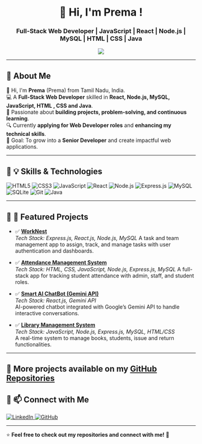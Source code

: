 <h1 align="center">🚀 Hi, I'm Prema !</h1>
<h3 align="center">Full-Stack Web Developer | JavaScript | React | Node.js | MySQL | HTML | CSS | Java</h3>

<p align="center">
  <img src="https://readme-typing-svg.herokuapp.com?font=Fira+Code&weight=600&size=18&duration=2000&pause=1000&color=37F7F1&center=true&vCenter=true&width=500&lines=Building+full-stack+web+apps;Solving+problems+on+Hacker+Rank+%26+GFG;Passionate+about+technology+%26+coding;Exploring+new+technologies+and+frameworks;Always+learning+and+improving+my+skills" />
</p>

---

## 🔹 **About Me**
👋 Hi, I'm **Prema** (Prema) from Tamil Nadu, India.  
💻 A **Full-Stack Web Developer** skilled in **React, Node.js, MySQL, JavaScript, HTML , CSS  and Java**.  
🚀 Passionate about **building projects, problem-solving, and continuous learning**.  
🔍 Currently **applying for Web Developer roles** and **enhancing my technical skills**.  
🎯 Goal: To grow into a **Senior Developer** and create impactful web applications.  

---

## 🔹 **💡 Skills & Technologies**
![HTML5](https://img.shields.io/badge/HTML5-E34F26?style=for-the-badge&logo=html5&logoColor=white)
![CSS3](https://img.shields.io/badge/CSS3-1572B6?style=for-the-badge&logo=css3&logoColor=white)
![JavaScript](https://img.shields.io/badge/JavaScript-F7DF1E?style=for-the-badge&logo=javascript&logoColor=black)
![React](https://img.shields.io/badge/React-20232A?style=for-the-badge&logo=react&logoColor=61DAFB)
![Node.js](https://img.shields.io/badge/Node.js-43853D?style=for-the-badge&logo=node.js&logoColor=white)
![Express.js](https://img.shields.io/badge/Express.js-000000?style=for-the-badge&logo=express&logoColor=white)
![MySQL](https://img.shields.io/badge/MySQL-005C84?style=for-the-badge&logo=mysql&logoColor=white)
![SQLite](https://img.shields.io/badge/SQLite-003B57?style=for-the-badge&logo=sqlite&logoColor=white)
![Git](https://img.shields.io/badge/Git-F05032?style=for-the-badge&logo=git&logoColor=white)
![Java](https://img.shields.io/badge/Java-007396?style=for-the-badge&logo=java&logoColor=white)

---

## 🔹 📌 Featured Projects

- ✅ [**WorkNest**](https://github.com/premapleasant/WorkNest)  
  _Tech Stack: Express.js, React.js, Node.js, MySQL_
  A task and team management app to assign, track, and manage tasks with user authentication and dashboards.

- ✅ [**Attendance Management System**](https://github.com/premapleasant/attendance)  
  _Tech Stack: HTML, CSS, JavaScript, Node.js, Express.js, MySQL_
  A full-stack app for tracking student attendance with admin, staff, and student roles.

- ✅ [**Smart AI ChatBot (Gemini API)**](https://github.com/premapleasant/chatBot)  
  _Tech Stack: React.js, Gemini API_  
  AI-powered chatbot integrated with Google’s Gemini API to handle interactive conversations.

- ✅ [**Library Management System**](https://github.com/premapleasant/Library-System)  
  _Tech Stack: JavaScript, Node.js, Express.js, MySQL, HTML/CSS_  
  A real-time system to manage books, students, issue and return functionalities.

---

📂 **More projects available on my [GitHub Repositories](https://github.com/premapleasant)**
---

## 🔹 **📫 Connect with Me**
<p align="left">
  <a href="https://www.linkedin.com/in/prema-developer" target="_blank">
    <img src="https://img.shields.io/badge/LinkedIn-0A66C2?style=for-the-badge&logo=linkedin&logoColor=white" alt="LinkedIn">
  </a>
  <a href="https://github.com/premapleasant" target="_blank">
    <img src="https://img.shields.io/badge/GitHub-171515?style=for-the-badge&logo=github&logoColor=white" alt="GitHub">
  </a>
</p>

---

⭐ **Feel free to check out my repositories and connect with me!** 🚀
